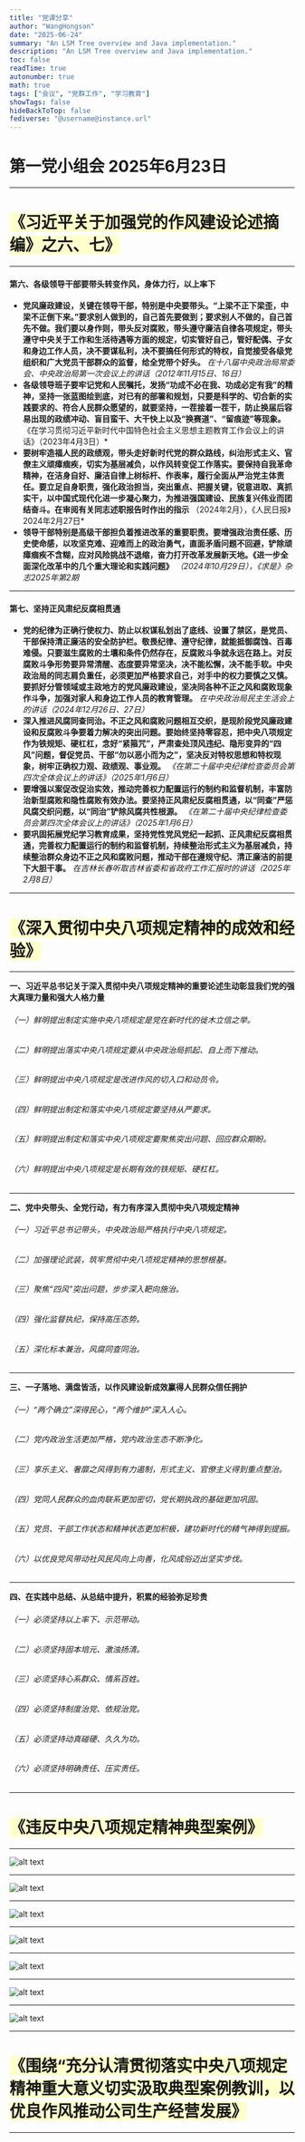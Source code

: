 ```yaml
---
title: "党课分享"
author: "WangHongson"
date: "2025-06-24"
summary: "An LSM Tree overview and Java implementation."
description: "An LSM Tree overview and Java implementation."
toc: false
readTime: true
autonumber: true
math: true
tags: ["会议", "党群工作", "学习教育"]
showTags: false
hideBackToTop: false
fediverse: "@username@instance.url"
---
```


# 第一党小组会 2025年6月23日

---



   # <pan style="background-color: #ffffcc; font-weight:bold;">《习近平关于加强党的作风建设论述摘编》之六、七》</span>

---
#### 第六、各级领导干部要带头转变作风，身体力行，以上率下
* __党风廉政建设，关键在领导干部，特别是中央要带头。“上梁不正下梁歪，中梁不正倒下来。”要求别人做到的，自己首先要做到；要求别人不做的，自己首先不做。我们要以身作则，带头反对腐败，带头遵守廉洁自律各项规定，带头遵守中央关于工作和生活待遇等方面的规定，切实管好自己，管好配偶、子女和身边工作人员，决不要谋私利，决不要搞任何形式的特权，自觉接受各级党组织和广大党员干部群众的监督，给全党带个好头。__
 *在十八届中央政治局常委会、中央政治局第一次会议上的讲话（2012年11月15日、16日）*
* __各级领导班子要牢记党和人民嘱托，发扬“功成不必在我、功成必定有我”的精神，坚持一张蓝图绘到底，对已有的部署和规划，只要是科学的、切合新的实践要求的、符合人民群众愿望的，就要坚持，一茬接着一茬干，防止换届后容易出现的政绩冲动、盲目蛮干、大干快上以及“换赛道”、“留痕迹”等现象。__
《在学习贯彻习近平新时代中国特色社会主义思想主题教育工作会议上的讲话》（2023年4月3日）*
* __要树牢造福人民的政绩观，带头走好新时代党的群众路线，纠治形式主义、官僚主义顽瘴痼疾，切实为基层减负，以作风转变促工作落实。要保持自我革命精神，在洁身自好、廉洁自律上树标杆、作表率，履行全面从严治党主体责任。要立足自身职责，强化政治担当，突出重点、把握关键，锐意进取、真抓实干，以中国式现代化进一步凝心聚力，为推进强国建设、民族复兴伟业而团结奋斗。在审阅有关同志述职报告时作出的指示__
（2024年2月），《人民日报》2024年2月27日*
* __领导干部特别是高级干部担负着推进改革的重要职责。要增强政治责任感、历史使命感，以攻坚克难、迎难而上的政治勇气，直面矛盾问题不回避，铲除顽瘴痼疾不含糊，应对风险挑战不退缩，奋力打开改革发展新天地。《进一步全面深化改革中的几个重大理论和实践问题》__
*（2024年10月29日），《求是》杂志2025年第2期*

---

#### 第七、坚持正风肃纪反腐相贯通
* __党的纪律为正确行使权力、防止以权谋私划出了底线、设置了禁区，是党员、干部保持清正廉洁的安全防护栏。敬畏纪律、遵守纪律，就能抵御腐蚀、百毒难侵。只要滋生腐败的土壤和条件仍然存在，反腐败斗争就永远在路上。对反腐败斗争形势要异常清醒、态度要异常坚决，决不能松懈，决不能手软。中央政治局的同志肩负重任，必须更加严格要求自己，对手中的权力要慎之又慎。要抓好分管领域或主政地方的党风廉政建设，坚决同各种不正之风和腐败现象作斗争，加强对家人和身边工作人员的教育管理。__
*在中央政治局民主生活会上的讲话（2024年12月26日、27日）*
* __深入推进风腐同查同治。不正之风和腐败问题相互交织，是现阶段党风廉政建设和反腐败斗争要着力解决的突出问题。要始终坚持零容忍，把中央八项规定作为铁规矩、硬杠杠，念好“紧箍咒”，严肃查处顶风违纪、隐形变异的“四风”问题，督促党员、干部“勿以恶小而为之”，坚决反对特权思想和特权现象，树牢正确权力观、政绩观、事业观。__
*《在第二十届中央纪律检查委员会第四次全体会议上的讲话》（2025年1月6日）*
* __要增强以案促改促治实效，推动完善权力配置运行的制约和监督机制，丰富防治新型腐败和隐性腐败有效办法。要坚持正风肃纪反腐相贯通，以“同查”严惩风腐交织问题，以“同治”铲除风腐共性根源。__
*《在第二十届中央纪律检查委员会第四次全体会议上的讲话》（2025年1月6日）*
* __要巩固拓展党纪学习教育成果，坚持党性党风党纪一起抓、正风肃纪反腐相贯通，完善权力配置运行的制约和监督机制，持续整治形式主义为基层减负，持续整治群众身边不正之风和腐败问题，推动干部在遵规守纪、清正廉洁的前提下大胆干事。__
*在吉林长春听取吉林省委和省政府工作汇报时的讲话（2025年2月8日）*

---



# <pan style="background-color: #ffffcc; font-weight:bold;">《深入贯彻中央八项规定精神的成效和经验》</span>
---



**一、习近平总书记关于深入贯彻中央八项规定精神的重要论述生动彰显我们党的强大真理力量和强大人格力量**
 ###### （一）鲜明提出制定实施中央八项规定是党在新时代的徙木立信之举。
 ###### （二）鲜明提出落实中央八项规定要从中央政治局抓起、自上而下推动。
 ###### （三）鲜明提出中央八项规定是改进作风的切入口和动员令。
###### （四）鲜明提出制定和落实中央八项规定要坚持从严要求。
###### （五）鲜明提出制定和落实中央八项规定要聚焦突出问题、回应群众期盼。
###### （六）鲜明提出中央八项规定是长期有效的铁规矩、硬杠杠。
---
**二、党中央带头、全党行动，有力有序深入贯彻中央八项规定精神**
 ###### （一）习近平总书记带头，中央政治局严格执行中央八项规定。
 ###### （二）加强理论武装，筑牢贯彻中央八项规定精神的思想根基。
 ###### （三）聚焦“四风”突出问题，步步深入靶向施治。
 ###### （四）强化监督执纪，保持高压态势。
 ###### （五）深化标本兼治，风腐同查同治。

---

**三、一子落地、满盘皆活，以作风建设新成效赢得人民群众信任拥护**
 ###### （一）“两个确立”深得民心，“两个维护”深入人心。
 ###### （二）党内政治生活更加严格，党内政治生态不断净化。
 ###### （三）享乐主义、奢靡之风得到有力遏制，形式主义、官僚主义得到重点整治。
 ###### （四）党同人民群众的血肉联系更加密切，党长期执政的基础更加巩固。
 ###### （五）党员、干部工作状态和精神状态更加积极，建功新时代的精气神得到提振。
 ###### （六）以优良党风带动社风民风向上向善，化风成俗迈出坚实步伐。

---
**四、在实践中总结、从总结中提升，积累的经验弥足珍贵**
 ###### （一）必须坚持以上率下、示范带动。
 ###### （二）必须坚持固本培元、激浊扬清。
 ###### （三）必须坚持心系群众、情系百姓。
 ###### （四）必须坚持制度治党、依规治党。
 ###### （五）必须坚持动真碰硬、久久为功。
 ###### （六）必须坚持明确责任、压实责任。

---

 # <pan style="background-color: #ffffcc; font-weight:bold;">《违反中央八项规定精神典型案例》</span>
 

---
![alt text](7.中央通报3起党员干部在学习教育期间违规吃喝、严重违反中央八项规定精神典型问题-综合版_1.Jpeg)

---

![alt text](7.中央通报3起党员干部在学习教育期间违规吃喝、严重违反中央八项规定精神典型问题-综合版_2.Jpeg)

---

![alt text](7.中央通报3起党员干部在学习教育期间违规吃喝、严重违反中央八项规定精神典型问题-综合版_3.Jpeg)

---

![alt text](7.中央通报3起党员干部在学习教育期间违规吃喝、严重违反中央八项规定精神典型问题-综合版_4-1.Jpeg)

---

![alt text](7.中央通报3起党员干部在学习教育期间违规吃喝、严重违反中央八项规定精神典型问题-综合版_5-1.Jpeg)

---
![alt text](7.中央通报3起党员干部在学习教育期间违规吃喝、严重违反中央八项规定精神典型问题-综合版_6.Jpeg)

---
![alt text](7.中央通报3起党员干部在学习教育期间违规吃喝、严重违反中央八项规定精神典型问题-综合版_7.Jpeg)


---

 #  <pan style="background-color: #ffffcc; font-weight:bold;">《围绕“充分认清贯彻落实中央八项规定精神重大意义切实汲取典型案例教训，以优良作风推动公司生产经营发展》</span>

 
 ---